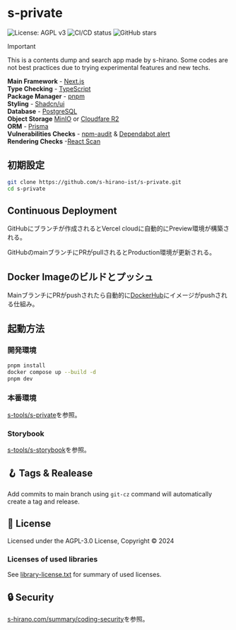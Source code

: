 # s-private

![License: AGPL v3](https://img.shields.io/badge/License-AGPL%20v3-blue.svg)
![CI/CD status](https://img.shields.io/github/actions/workflow/status/s-hirano-ist/s-private/cd.yaml?branch=main)
![GitHub stars](https://img.shields.io/github/stars/s-hirano-ist/s-private.svg)

> [!IMPORTANT]
> This is a contents dump and search app made by s-hirano. Some codes are not best practices due to trying experimental features and new techs.

**Main Framework** - [Next.js](https://nextjs.org/)  
**Type Checking** - [TypeScript](https://www.typescriptlang.org/)  
**Package Manager** - [pnpm](https://pnpm.io/)  
**Styling** - [Shadcn/ui](https://ui.shadcn.com/)  
**Database** - [PostgreSQL](https://www.postgresql.org/)  
**Object Storage** [MinIO](https://min.io/) or [Cloudfare R2](https://www.cloudflare.com/ja-jp/developer-platform/products/r2/)  
**ORM** - [Prisma](https://www.prisma.io/)  
**Vulnerabilities Checks** - [npm-audit](https://docs.npmjs.com/cli/v10/commands/npm-audit) & [Dependabot alert](https://docs.github.com/ja/code-security/dependabot/dependabot-alerts/about-dependabot-alerts)  
**Rendering Checks** -[React Scan](https://github.com/aidenybai/react-scan)  

## 初期設定

```bash
git clone https://github.com/s-hirano-ist/s-private.git
cd s-private
```

## Continuous Deployment

GitHubにブランチが作成されるとVercel cloudに自動的にPreview環境が構築される。

GitHubのmainブランチにPRがpullされるとProduction環境が更新される。

## Docker Imageのビルドとプッシュ

MainブランチにPRがpushされたら自動的に[DockerHub](https://hub.docker.com/repository/docker/s0hirano/s-private/general)にイメージがpushされる仕組み。

## 起動方法

### 開発環境

```bash
pnpm install
docker compose up --build -d
pnpm dev
```

### 本番環境

[s-tools/s-private](https://github.com/s-hirano-ist/s-tools/tree/main/s-private)を参照。

### Storybook

[s-tools/s-storybook](https://github.com/s-hirano-ist/s-tools/tree/main/s-private)を参照。

## 🪝 Tags & Realease

Add commits to main branch using `git-cz` command will automatically create a tag and release.

## 📜 License

Licensed under the AGPL-3.0 License, Copyright © 2024

### Licenses of used libraries

See [library-license.txt](https://github.com/s-hirano-ist/s-private/blob/main/library-license.txt) for summary of used licenses.

## 🔒 Security

[s-hirano.com/summary/coding-security](https://s-hirano.com/summary/coding-security)を参照。

